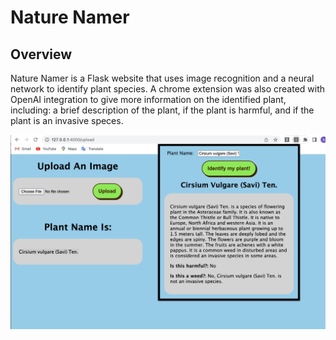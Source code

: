 # Nature Namer

## Overview
Nature Namer is a Flask website that uses image recognition and a neural network to identify plant species.
A chrome extension was also created with OpenAI integration to give more information on the identified plant, including:
a brief description of the plant, if the plant is harmful, and if the plant is an invasive speces.

![App Screenshot](NatureNamerScreenshot.png)

